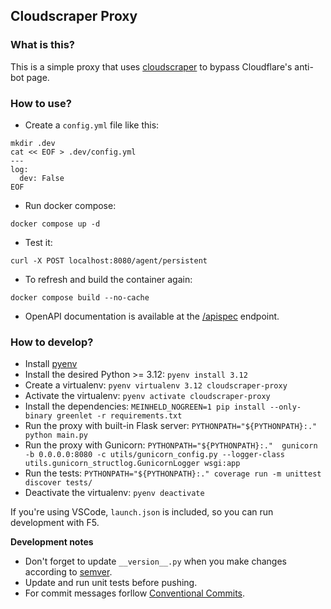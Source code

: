 ## Cloudscraper Proxy

### What is this?

This is a simple proxy that uses [cloudscraper](https://github.com/venomous/cloudscraper) to bypass Cloudflare's anti-bot page.

### How to use?

* Create a `config.yml` file like this:
```
mkdir .dev
cat << EOF > .dev/config.yml
---
log:
  dev: False
EOF
```
* Run docker compose:
```
docker compose up -d
```
* Test it:
```
curl -X POST localhost:8080/agent/persistent
```
* To refresh and build the container again:
```
docker compose build --no-cache
```
* OpenAPI documentation is available at the [/apispec](http://localhost:8080/apispec) endpoint.

### How to develop?

* Install [pyenv](https://github.com/pyenv/pyenv#installation)
* Install the desired Python >= 3.12: `pyenv install 3.12` 
* Create a virtualenv: `pyenv virtualenv 3.12 cloudscraper-proxy`
* Activate the virtualenv: `pyenv activate cloudscraper-proxy`
* Install the dependencies: `MEINHELD_NOGREEN=1 pip install --only-binary greenlet -r requirements.txt`
* Run the proxy with built-in Flask server: `PYTHONPATH="${PYTHONPATH}:." python main.py`
* Run the proxy with Gunicorn: `PYTHONPATH="${PYTHONPATH}:."  gunicorn -b 0.0.0.0:8080 -c utils/gunicorn_config.py --logger-class utils.gunicorn_structlog.GunicornLogger wsgi:app`
* Run the tests: `PYTHONPATH="${PYTHONPATH}:." coverage run -m unittest discover tests/`
* Deactivate the virtualenv: `pyenv deactivate`

If you're using VSCode, `launch.json` is included, so you can run development with F5.

**Development notes**

* Don't forget to update `__version__.py` when you make changes according to [semver](https://semver.org/).
* Update and run unit tests before pushing.
* For commit messages forllow [Conventional Commits](https://www.conventionalcommits.org/en/v1.0.0/).
